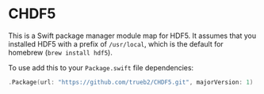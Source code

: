 # CHDF5
This is a Swift package manager module map for HDF5. It assumes that you installed HDF5 with a prefix of `/usr/local`, which is the default for homebrew (`brew install hdf5`).

To use add this to your `Package.swift` file dependencies: 
```swift
.Package(url: "https://github.com/trueb2/CHDF5.git", majorVersion: 1)
```
